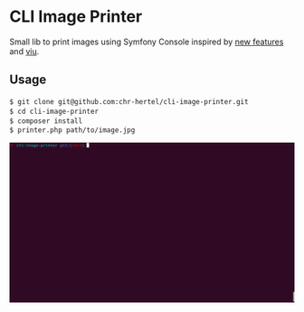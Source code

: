 # CLI Image Printer
Small lib to print images using Symfony Console inspired by [new features](https://symfony.com/blog/new-in-symfony-5-2-true-colors-in-the-console) and [viu](https://github.com/atanunq/viu).

## Usage

```bash
$ git clone git@github.com:chr-hertel/cli-image-printer.git
$ cd cli-image-printer
$ composer install
$ printer.php path/to/image.jpg
```

![](docs/isj28sosje.gif)
